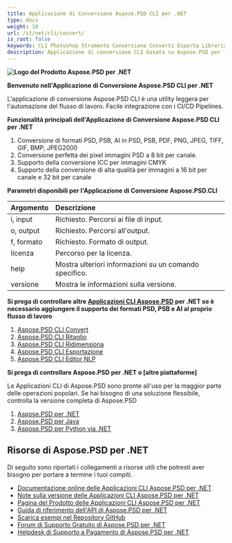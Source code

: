```yaml
---
title: Applicazione di Conversione Aspose.PSD CLI per .NET
type: docs
weight: 10
url: /it/net/cli/convert/
is_root: false
keywords: CLI Photoshop Strumento Conversione Converti Esporta Libreria C# API PSD
description: Applicazione di conversione CLI basata su Aspose.PSD per formati di file PSD, PSB e AI. Automazione CI/CD senza codice. Supporta la conversione da PSD, PSB, AI a PDF, TIFF, JPEG, JPEG2000, PNG, GIF e BMP. Non richiede l'installazione di Adobe Photoshop o Adobe Illustrator e può essere eseguito da console senza codice aggiuntivo.
---
```


**![Logo del Prodotto Aspose.PSD per .NET](home_1.png)**

**Benvenuto nell'Applicazione di Conversione Aspose.PSD CLI per .NET**

L'applicazione di conversione Aspose.PSD CLI è una utility leggera per l'automazione del flusso di lavoro. Facile integrazione con i CI/CD Pipelines.

**Funzionalità principali dell'Applicazione di Conversione Aspose.PSD CLI per .NET**

1. Conversione di formati PSD, PSB, AI in PSD, PSB, PDF, PNG, JPEG, TIFF, GIF, BMP, JPEG2000
2. Conversione perfetta dei pixel immagini PSD a 8 bit per canale.
3. Supporto della conversione ICC per immagini CMYK
4. Supporto della conversione di alta qualità per immagini a 16 bit per canale e 32 bit per canale

**Parametri disponibili per l'Applicazione di Conversione Aspose.PSD.CLI**

| **Argomento** | **Descrizione**                                        |
|:-------------|:-------------------------------------------------------|
| i, input     | Richiesto. Percorsi ai file di input.                  |
| o, output    | Richiesto. Percorsi all'output.                        |
| f, formato   | Richiesto. Formato di output.                          |
| licenza      | Percorso per la licenza.                               |
| help         | Mostra ulteriori informazioni su un comando specifico. |
| versione     | Mostra le informazioni sulla versione.                 |

**Si prega di controllare altre [Applicazioni CLI Aspose.PSD](https://docs.aspose.com/psd/net/cli) per .NET se è necessario aggiungere il supporto dei formati PSD, PSB e AI al proprio flusso di lavoro**

1. [Aspose.PSD CLI Convert](/psd/it/net/cli/convert)
2. [Aspose.PSD CLI Ritaglio](/psd/it/net/cli/crop)
3. [Aspose.PSD CLI Ridimensiona](/psd/it/net/cli/resize)
4. [Aspose.PSD CLI Esportazione](/psd/it/net/cli/export)
5. [Aspose.PSD CLI Editor NLP](/psd/it/net/cli/nlp-editor)

**Si prega di controllare Aspose.PSD per .NET o [altre piattaforme]**

Le Applicazioni CLI di Aspose.PSD sono pronte all'uso per la maggior parte delle operazioni popolari. Se hai bisogno di una soluzione flessibile, controlla la versione completa di Aspose.PSD

1. [Aspose.PSD per .NET](https://releases.aspose.com/psd/net/)
2. [Aspose.PSD per Java](https://releases.aspose.com/psd/java/) 
3. [Aspose.PSD per Python via .NET](https://releases.aspose.com/psd/python-net/)

## **Risorse di Aspose.PSD per .NET**

Di seguito sono riportati i collegamenti a risorse utili che potresti aver bisogno per portare a termine i tuoi compiti.

- [Documentazione online delle Applicazioni CLI Aspose.PSD per .NET](/psd/it/net/cli/convert)
- [Note sulla versione delle Applicazioni CLI Aspose.PSD per .NET](/psd/it/net/cli/convert/release-notes/)
- [Pagina del Prodotto delle Applicazioni CLI Aspose.PSD per .NET](https://products.aspose.com/psd/net/cli)
- [Guida di riferimento dell'API di Aspose.PSD per .NET](https://reference.aspose.com/net/psd)
- [Scarica esempi nel Repository GitHub](https://github.com/aspose-psd/CLI-Applications)
- [Forum di Supporto Gratuito di Aspose.PSD per .NET](https://forum.aspose.com/c/psd)
- [Helpdesk di Supporto a Pagamento di Aspose.PSD per .NET](https://helpdesk.aspose.com/)
